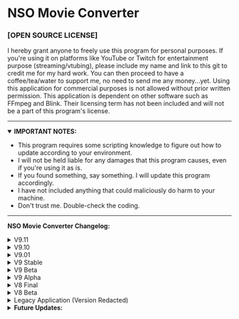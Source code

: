 # NSO Movie Converter 

### [OPEN SOURCE LICENSE]
<p> I hereby grant anyone to freely use this program for personal purposes. If you're using it on platforms like YouTube or Twitch for entertainment purpose (streaming/vtubing), please include my name and link to this git to credit me for my hard work. You can then proceed to have a coffee/tea/water to support me, no need to send me any money...yet. Using this application for commercial purposes is not allowed without prior written permission. This application is dependent on other software such as FFmpeg and Blink. Their licensing term has not been included and will not be a part of this program's license.</p>

---

<details open>
<summary><b>IMPORTANT NOTES: </b></summary>
  <ul>
    <li> This program requires some scripting knowledge to figure out how to update according to your environment.</li>
    <li> I will not be held liable for any damages that this program causes, even if you're using it as is.</li>
    <li> If you found something, say something. I will update this program accordingly.</li>
    <li> I have not included anything that could maliciously do harm to your machine.</li>
    <li> Don't trust me. Double-check the coding.</li>
  </ul>
</details>

---

**NSO Movie Converter Changelog:**
<details>
  <summary>V9.11</summary>
  <ul>
    <li>Program can now speak out the movie name if found.</li>
  </ul>
</details>

<details>
  <summary>V9.10</summary>
  <ul>
    <li>Removed Adobe Media Encoder Support & Enabled FFmpeg with CUDA GPU Acceleration for Bitrate/Resolution Converter.</li>
    <li>Optimized Bitrate/Resolution Converter to run at 10x-12x Speed on GPU vs 3x-5x Speed on CPU (400% Speed Boost).</li>
    <li>Increased Minimum Bitrate from 2600 to 2700.</li>
  </ul>
</details>

<details>
  <summary>V9.01</summary>
  <ul>
    <li>Fixed Major Bug in "SEND_TO_ADOBE". Light Command Incomplete & Target Folder Invalid.</li>
    <li>Fixed Calling Adobe Media Encoder Pauses Entire Program.</li>
  </ul>
</details>

<details>
  <summary>V9 Stable</summary>
  <ul>
    <li>Changed Application/Program name to from "Auto Subtitle Scan" to "NSO Movie Converter"</li>
    <li>Released V9.00 After Thorough Testing & Minor Bug Fixes.</li>
  </ul>
</details>

<details>
  <summary>V9 Beta</summary>
  <ul>
    <li>Add Support for Automatic Removal if Filename/Extension Doesn't Match (Trash).</li>
    <li>Add Support for Filename Checker for Watch Folders (Filename Compliance).</li>
    <li>Friendlier Variable Names & Optimized Variable Use.</li>
    <li>Optimized Program (Super Major Program Update).</li>
    <li>Add Support for Adobe Media Encoder Autostart.</li>
    <li>Added Line Break for Programming Sectioning.</li>
    <li>Add Blocking File Support for Future Uses.</li>
    <li>UI Placement and UX Improvements.</li>
    <li></li>
    <li></li>
    <li></li>
    <li></li>
  </ul>
</details>

<details>
  <summary>V9 Alpha</summary>
  <ul>
    <li>Add Support to Adjust Voice Speed.</li>
  </ul>
</details>

<details>
  <summary>V8 Final</summary>
  <ul>
    <li>Add Support to Change Voices.</li>
    <li>Add Chimes/Sounds/Voices</li>
  </ul>
</details>

<details>
<summary>V8 Beta</summary>
  <ul>
    <li>Added Changelog & Future Update in batch file.</li>
    <li>Removed Dependencies (Major Program Update).</li>
  </ul>
</details>

<details>
  <summary>Legacy Application (Version Redacted)</summary>
  <ul>
    <li>Added converting features from other video format to MP4.</li>
    <li>Added subtitle muxing feature.</li>
    <li>Added voice support.</li>
    <li>And etc...</li>
  </ul>
</details>

<details>
  <summary><b>Future Updates: </b></summary>
  <ul>
    <li>Blocking File Handler (Optional).</li>
    <li>Full Intranet Support (Recommended).</li>
    <li>Release Application Online (Super Low Chance).</li>
    <li>Port Application to Better Language (Definitely Far Fetched).</li>
  </ul>
</details>
